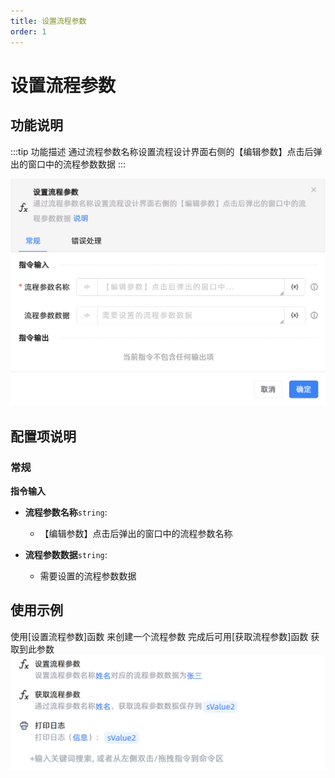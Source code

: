 ```yaml
---
title: 设置流程参数
order: 1
---
```


# 设置流程参数

## 功能说明

:::tip 功能描述
通过流程参数名称设置流程设计界面右侧的【编辑参数】点击后弹出的窗口中的流程参数数据
:::

![alt text](<assets/Set Param Value By Chart/image.png>)

## 配置项说明

### 常规

**指令输入**

- **流程参数名称**`string`: 
  
  - 【编辑参数】点击后弹出的窗口中的流程参数名称

- **流程参数数据**`string`: 
  
  - 需要设置的流程参数数据


## 使用示例

使用[设置流程参数]函数 来创建一个流程参数 完成后可用[获取流程参数]函数 获取到此参数
![alt text](<assets/Set Param Value By Chart/image-1.png>)

